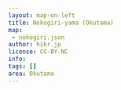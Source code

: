 ```yaml
---
layout: map-on-left
title: Nokogiri-yama (Okutama)
map: 
 - nokogiri.json
author: hikr.jp
license: CC-BY-NC
info:
tags: []
area: Okutama
---
```

